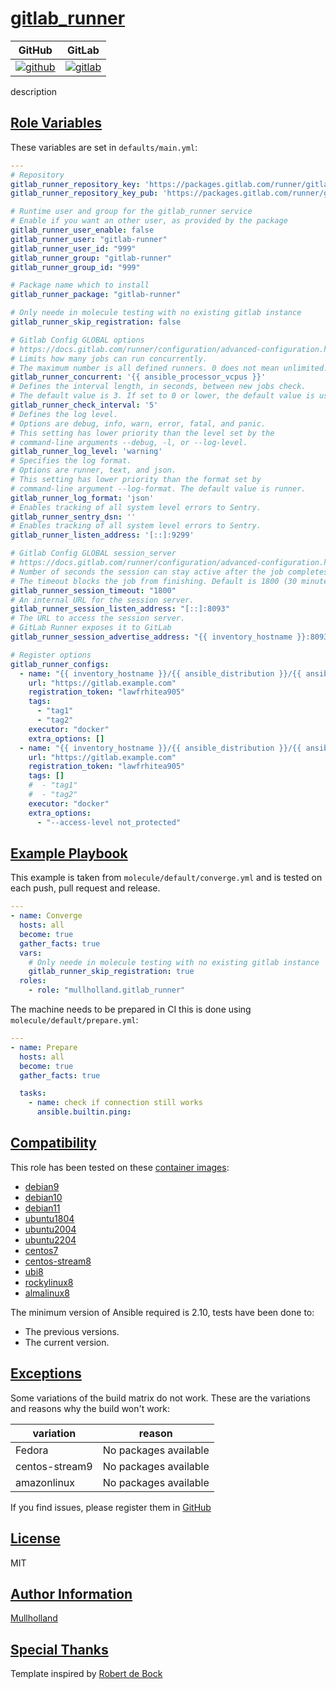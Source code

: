 # [gitlab_runner](#gitlab_runner)

|GitHub|GitLab|
|------|------|
|[![github](https://github.com/mullholland/ansible-role-gitlab_runner/workflows/Ansible%20Molecule/badge.svg)](https://github.com/mullholland/ansible-role-gitlab_runner/actions)|[![gitlab](https://gitlab.com/mullholland/ansible-role-gitlab_runner/badges/main/pipeline.svg)](https://gitlab.com/mullholland/ansible-role-gitlab_runner)|

description

## [Role Variables](#role-variables)

These variables are set in `defaults/main.yml`:
```yaml
---
# Repository
gitlab_runner_repository_key: 'https://packages.gitlab.com/runner/gitlab-runner/gpgkey'
gitlab_runner_repository_key_pub: 'https://packages.gitlab.com/runner/gitlab-runner/gpgkey/runner-gitlab-runner-4C80FB51394521E9.pub.gpg'  # noqa 204

# Runtime user and group for the gitlab_runner service
# Enable if you want an other user, as provided by the package
gitlab_runner_user_enable: false
gitlab_runner_user: "gitlab-runner"
gitlab_runner_user_id: "999"
gitlab_runner_group: "gitlab-runner"
gitlab_runner_group_id: "999"

# Package name which to install
gitlab_runner_package: "gitlab-runner"

# Only neede in molecule testing with no existing gitlab instance
gitlab_runner_skip_registration: false

# Gitlab Config GLOBAL options
# https://docs.gitlab.com/runner/configuration/advanced-configuration.html#the-global-section
# Limits how many jobs can run concurrently.
# The maximum number is all defined runners. 0 does not mean unlimited.
gitlab_runner_concurrent: '{{ ansible_processor_vcpus }}'
# Defines the interval length, in seconds, between new jobs check.
# The default value is 3. If set to 0 or lower, the default value is used.
gitlab_runner_check_interval: '5'
# Defines the log level.
# Options are debug, info, warn, error, fatal, and panic.
# This setting has lower priority than the level set by the
# command-line arguments --debug, -l, or --log-level.
gitlab_runner_log_level: 'warning'
# Specifies the log format.
# Options are runner, text, and json.
# This setting has lower priority than the format set by
# command-line argument --log-format. The default value is runner.
gitlab_runner_log_format: 'json'
# Enables tracking of all system level errors to Sentry.
gitlab_runner_sentry_dsn: ''
# Enables tracking of all system level errors to Sentry.
gitlab_runner_listen_address: '[::]:9299'

# Gitlab Config GLOBAL session_server
# https://docs.gitlab.com/runner/configuration/advanced-configuration.html#the-session_server-section
# Number of seconds the session can stay active after the job completes.
# The timeout blocks the job from finishing. Default is 1800 (30 minutes).
gitlab_runner_session_timeout: "1800"
# An internal URL for the session server.
gitlab_runner_session_listen_address: "[::]:8093"
# The URL to access the session server.
# GitLab Runner exposes it to GitLab
gitlab_runner_session_advertise_address: "{{ inventory_hostname }}:8093"

# Register options
gitlab_runner_configs:
  - name: "{{ inventory_hostname }}/{{ ansible_distribution }}/{{ ansible_distribution_major_version }}"
    url: "https://gitlab.example.com"
    registration_token: "lawfrhitea905"
    tags:
      - "tag1"
      - "tag2"
    executor: "docker"
    extra_options: []
  - name: "{{ inventory_hostname }}/{{ ansible_distribution }}/{{ ansible_distribution_major_version }}"
    url: "https://gitlab.example.com"
    registration_token: "lawfrhitea905"
    tags: []
    #  - "tag1"
    #  - "tag2"
    executor: "docker"
    extra_options:
      - "--access-level not_protected"
```


## [Example Playbook](#example-playbook)

This example is taken from `molecule/default/converge.yml` and is tested on each push, pull request and release.
```yaml
---
- name: Converge
  hosts: all
  become: true
  gather_facts: true
  vars:
    # Only neede in molecule testing with no existing gitlab instance
    gitlab_runner_skip_registration: true
  roles:
    - role: "mullholland.gitlab_runner"
```

The machine needs to be prepared in CI this is done using `molecule/default/prepare.yml`:
```yaml
---
- name: Prepare
  hosts: all
  become: true
  gather_facts: true

  tasks:
    - name: check if connection still works
      ansible.builtin.ping:
```





## [Compatibility](#compatibility)

This role has been tested on these [container images](https://hub.docker.com/u/mullholland):

-   [debian9](https://hub.docker.com/r/mullholland/docker-molecule-debian9)
-   [debian10](https://hub.docker.com/r/mullholland/docker-molecule-debian10)
-   [debian11](https://hub.docker.com/r/mullholland/docker-molecule-debian11)
-   [ubuntu1804](https://hub.docker.com/r/mullholland/docker-molecule-ubuntu1804)
-   [ubuntu2004](https://hub.docker.com/r/mullholland/docker-molecule-ubuntu2004)
-   [ubuntu2204](https://hub.docker.com/r/mullholland/docker-molecule-ubuntu2204)
-   [centos7](https://hub.docker.com/r/mullholland/docker-molecule-centos7)
-   [centos-stream8](https://hub.docker.com/r/mullholland/docker-molecule-centos-stream8)
-   [ubi8](https://hub.docker.com/r/mullholland/docker-molecule-ubi8)
-   [rockylinux8](https://hub.docker.com/r/mullholland/docker-molecule-rockylinux8)
-   [almalinux8](https://hub.docker.com/r/mullholland/docker-molecule-almalinux8)

The minimum version of Ansible required is 2.10, tests have been done to:

-   The previous versions.
-   The current version.



## [Exceptions](#exceptions)

Some variations of the build matrix do not work. These are the variations and reasons why the build won't work:

| variation                 | reason                 |
|---------------------------|------------------------|
| Fedora | No packages available |
| centos-stream9 | No packages available |
| amazonlinux | No packages available |


If you find issues, please register them in [GitHub](https://github.com/mullholland/ansible-role-gitlab_runner/issues)

## [License](#license)

MIT


## [Author Information](#author-information)

[Mullholland](https://github.com/mullholland)

## [Special Thanks](#special-thanks)

Template inspired by [Robert de Bock](https://github.com/robertdebock)
